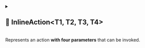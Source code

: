 
<details>
  <summary>
    <h2>🧩 InlineAction&lt;T1, T2, T3, T4&gt;</h2>
    <br> Represents an action <b>with four parameters</b> that can be invoked.
  </summary>

<br>

```csharp
public class InlineAction<T1, T2, T3, T4> : IAction<T1, T2, T3, T4>
```

- **Type parameters**
    - `T1` — the first argument
    - `T2` — the second argument
    - `T3` — the third argument
    - `T4` — the fourth argument

---

### 🏗️ Constructors

#### `InlineAction(Action<T1, T2, T3, T4> action)`

```csharp
public InlineAction(Action<T1, T2, T3, T4> action)
```

- **Description:** Initializes a new instance with the specified action.
- **Parameter:** `action` – The action to invoke.
- **Throws:** `ArgumentNullException` if `action` is null.

---

### 🏹 Methods

#### `Invoke(T1 arg1, T2 arg2, T3 arg3, T4 arg4)`

```csharp
public void Invoke(T1 arg1, T2 arg2, T3 arg3, T4 arg4)
```

- **Description:** Invokes the wrapped action with the specified arguments.
- **Parameters:**
    - `arg1` – The first argument
    - `arg2` – The second argument
    - `arg3` – The third argument
    - `arg4` – The fourth argument

#### `ToString()`

```csharp
public override string ToString();
```

- **Description:** Returns a string that represents the method name of action.
- **Returns:** A string representation of the method name of delegate.

---

### 🪄 Operators

#### `operator InlineAction<T1, T2, T3, T4>(Action<T1, T2, T3, T4>)`

```csharp
public static implicit operator InlineAction<T1, T2, T3, T4>(Action<T1, T2, T3, T4> action);
```

- **Description:** Implicitly converts a delegate of type `Action<T1, T2, T3, T4>` to a `InlineAction<T1, T2, T3, T4>`.
- **Type Parameters:**
    - `T1` — the first argument
    - `T2` — the second argument
    - `T3` — the third argument
    - `T4` — the third argument
- **Parameter:** `action` – the delegate to wrap.
- **Returns:** A new `InlineAction<T1, T2, T3, T4>` containing the specified delegate.

---

### 🗂 Example of Usage

```csharp
var moveAction = new InlineAction<Transform, Vector3, float, float>(
    (transform, direction, speed, deltaTime) => transform.position += direction * (speed * deltaTime)    
);
moveAction.Invoke(transform, Vector3.forward, 10, 0.02);
```

</details>